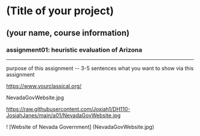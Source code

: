 # (Title of your project)

## (your name, course information)

### assignment01: heuristic evaluation of Arizona

---

purpose of this assignment -- 3-5 sentences what you want to show via this assignment

https://www.yourclassical.org/

NevadaGovWebsite.jpg

https://raw.githubusercontent.com/Joxiah1/DH110-JosiahJanes/main/a01/NevadaGovWebsite.jpg

! [Website of Nevada Government] (NevadaGovWebsite.jpg)
